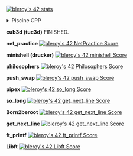 [![bleroy's 42 stats](https://badge42.vercel.app/api/v2/cl20ljboz005009l98d0knx65/stats?cursusId=21&coalitionId=116)](https://github.com/JaeSeoKim/badge42)

<p>
<details>
<summary id="tableOfContents">Piscine CPP</summary>

- [Day00] [![bleroy's 42 CPP Module 00 Score](https://badge42.vercel.app/api/v2/cl20ljboz005009l98d0knx65/project/2670078)](https://github.com/JaeSeoKim/badge42)
- [Day01] [![bleroy's 42 CPP Module 01 Score](https://badge42.vercel.app/api/v2/cl20ljboz005009l98d0knx65/project/2670210)](https://github.com/JaeSeoKim/badge42)
- [Day02] [![bleroy's 42 CPP Module 02 Score](https://badge42.vercel.app/api/v2/cl20ljboz005009l98d0knx65/project/2670278)](https://github.com/JaeSeoKim/badge42)
- [Day03] [![bleroy's 42 CPP Module 03 Score](https://badge42.vercel.app/api/v2/cl20ljboz005009l98d0knx65/project/2671357)](https://github.com/JaeSeoKim/badge42)
- [Day04] [![bleroy's 42 CPP Module 04 Score](https://badge42.vercel.app/api/v2/cl20ljboz005009l98d0knx65/project/2700864)](https://github.com/JaeSeoKim/badge42)
- [Day05] [![bleroy's 42 CPP Module 05 Score](https://badge42.vercel.app/api/v2/cl20ljboz005009l98d0knx65/project/2703133)](https://github.com/JaeSeoKim/badge42)
- [Day06] [![bleroy's 42 CPP Module 06 Score](https://badge42.vercel.app/api/v2/cl20ljboz005009l98d0knx65/project/2716224)](https://github.com/JaeSeoKim/badge42)
- [Day07] [![bleroy's 42 CPP Module 07 Score](https://badge42.vercel.app/api/v2/cl20ljboz005009l98d0knx65/project/2717020)](https://github.com/JaeSeoKim/badge42)
- [Day08] [![bleroy's 42 CPP Module 08 Score](https://badge42.vercel.app/api/v2/cl20ljboz005009l98d0knx65/project/2721042)](https://github.com/JaeSeoKim/badge42)

</details>
</p>

**cub3d (tuc3d)** FINISHED.

**net_practice** [![bleroy's 42 NetPractice Score](https://badge42.vercel.app/api/v2/cl20ljboz005009l98d0knx65/project/2606997)](https://github.com/JaeSeoKim/badge42)

**minishell (drucker)** [![bleroy's 42 minishell Score](https://badge42.vercel.app/api/v2/cl20ljboz005009l98d0knx65/project/2554907)](https://github.com/JaeSeoKim/badge42)

**philosophers** [![bleroy's 42 Philosophers Score](https://badge42.vercel.app/api/v2/cl20ljboz005009l98d0knx65/project/2593312)](https://github.com/JaeSeoKim/badge42)

**push_swap** [![bleroy's 42 push_swap Score](https://badge42.vercel.app/api/v2/cl20ljboz005009l98d0knx65/project/2452553)](https://github.com/JaeSeoKim/badge42)

**pipex** [![bleroy's 42 so_long Score](https://badge42.vercel.app/api/v2/cl20ljboz005009l98d0knx65/project/2452551)](https://github.com/JaeSeoKim/badge42)

**so_long** [![bleroy's 42 get_next_line Score](https://badge42.vercel.app/api/v2/cl20ljboz005009l98d0knx65/project/2404058)](https://github.com/JaeSeoKim/badge42)

**Born2beroot** [![bleroy's 42 get_next_line Score](https://badge42.vercel.app/api/v2/cl20ljboz005009l98d0knx65/project/2404058)](https://github.com/JaeSeoKim/badge42)

**get_next_line** [![bleroy's 42 get_next_line Score](https://badge42.vercel.app/api/v2/cl20ljboz005009l98d0knx65/project/2404058)](https://github.com/JaeSeoKim/badge42)

**ft_printf** [![bleroy's 42 ft_printf Score](https://badge42.vercel.app/api/v2/cl20ljboz005009l98d0knx65/project/2403751)](https://github.com/JaeSeoKim/badge42)

**Libft** [![bleroy's 42 Libft Score](https://badge42.vercel.app/api/v2/cl20ljboz005009l98d0knx65/project/2380324)](https://github.com/JaeSeoKim/badge42)
